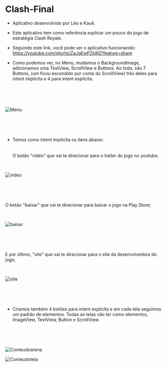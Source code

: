 # Clash-Final
* Aplicativo desenvolvido por Léo e Kauê.

* Este aplicativo tem como referência explicar um pouco do jogo de estratégia Clash Royale.

* Seguindo este link, você pode ver o aplicativo funcionando: https://youtube.com/shorts/ZaJgEwPZk8Q?feature=share

* Como podemos ver, no Menu, mudamos o BackgroundImage, adicionamos uma TextView, ScrollView e Buttons. Ao todo, são 7 Buttons, (um ficou escondido por conta do ScrollView) três deles para intent implícita e 4 para intent explícita.
</br></br></br></br></br>

![Menu](https://github.com/LeoMasago/Clash-Final/assets/101646035/8e95f5b9-13f0-4ae3-b77a-00179e71d61f)

</br></br></br>

* Temos como intent implicita os itens abaixo:
</br></br></br>
O botão "video" que vai te direcionar para o trailer do jogo no youtube;

</br>

![video](https://github.com/LeoMasago/Clash-Final/assets/101646035/d9452984-b1e1-48e1-a6ff-6109edb49b9d)

</br></br></br>

O botão "baixar" que vai te direcionar para baixar o jogo na Play Store;

</br>

![baixar](https://github.com/LeoMasago/Clash-Final/assets/101646035/b4bfe151-571b-46ef-a57b-49c6d6821f2b)

</br></br></br>

  E por último, "site" que vai te direcionar para o site da desenvolvedora do jogo;

</br>

![site](https://github.com/LeoMasago/Clash-Final/assets/101646035/80b0c662-7404-42c3-b2a0-3379397c90bc)

</br></br></br>

* Criamos também 4 botões para intent explicita e em cada tela seguimos um padrão de elementos. Todas as telas vão ter como elementos, ImageView, TextView, Button e ScrollView.

</br></br></br>

![Conteudoarena](https://github.com/LeoMasago/Clash-Final/assets/101646035/1e689160-0dc4-4d80-b467-ce875a85e889)

![Conteudotela](https://github.com/LeoMasago/Clash-Final/assets/101646035/9ea10d19-6e7e-4e29-a606-010b9de08f4f)
